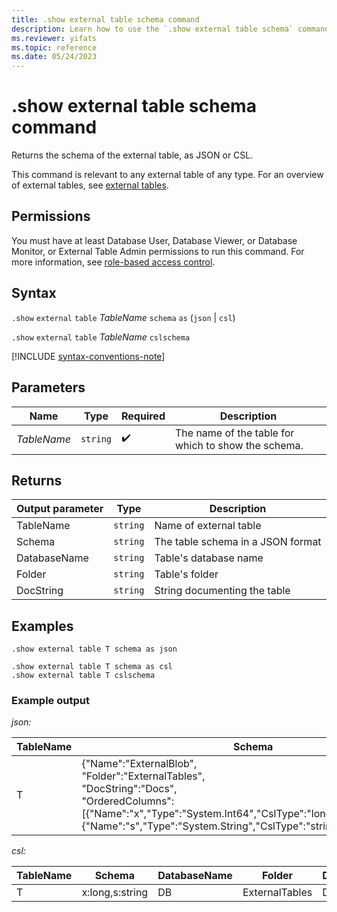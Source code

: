 ```yaml
---
title: .show external table schema command
description: Learn how to use the `.show external table schema` command to show the schema of the external table as JSON or CSL. 
ms.reviewer: yifats
ms.topic: reference
ms.date: 05/24/2023
---
```

# .show external table schema command

Returns the schema of the external table, as JSON or CSL.

This command is relevant to any external table of any type. For an overview of external tables, see [external tables](../query/schema-entities/external-tables.md).

## Permissions

You must have at least Database User, Database Viewer, or Database Monitor, or External Table Admin permissions to run this command. For more information, see [role-based access control](../access-control/role-based-access-control.md).

## Syntax

`.show` `external` `table` *TableName* `schema` `as` (`json` | `csl`)

`.show` `external` `table` *TableName* `cslschema`

[!INCLUDE [syntax-conventions-note](../includes/syntax-conventions-note.md)]

## Parameters

|Name|Type|Required|Description|
|--|--|--|--|
|*TableName*| `string` | :heavy_check_mark:|The name of the table for which to show the schema.|

## Returns

| Output parameter | Type   | Description                        |
|------------------|--------|------------------------------------|
| TableName        | `string` | Name of external table            |
| Schema           | `string` | The table schema in a JSON format |
| DatabaseName     | `string` | Table's database name             |
| Folder           | `string` | Table's folder                    |
| DocString        | `string` | String documenting the table      |

## Examples

```kusto
.show external table T schema as json
```

```kusto
.show external table T schema as csl
.show external table T cslschema
```

### Example output

*json:*

| TableName | Schema    | DatabaseName | Folder         | DocString |
|-----------|----------------------------------|--------------|----------------|-----------|
| T         | {"Name":"ExternalBlob",<br>"Folder":"ExternalTables",<br>"DocString":"Docs",<br>"OrderedColumns":[{"Name":"x","Type":"System.Int64","CslType":"long","DocString":""},{"Name":"s","Type":"System.String","CslType":"string","DocString":""}]} | DB           | ExternalTables | Docs      |

*csl:*

| TableName | Schema          | DatabaseName | Folder         | DocString |
|-----------|-----------------|--------------|----------------|-----------|
| T         | x:long,s:string | DB           | ExternalTables | Docs      |
